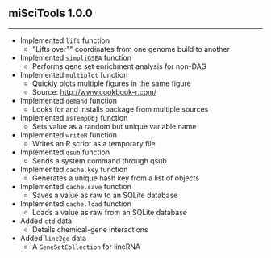 ## miSciTools 1.0.0
---------------------
* Implemented `lift` function
  * "Lifts over"" coordinates from one genome build to another
* Implemented `simpliGSEA` function
  * Performs gene set enrichment analysis for non-DAG
* Implemented `multiplot` function
  * Quickly plots multiple figures in the same figure
  * Source: http://www.cookbook-r.com/
* Implemented `demand` function
  * Looks for and installs package from multiple sources
* Implemented `asTempObj` function
  * Sets value as a random but unique variable name
* Implemented `writeR` function
  * Writes an R script as a temporary file
* Implemented `qsub` function
  * Sends a system command through qsub
* Implemented `cache.key` function
  * Generates a unique hash key from a list of objects
* Implemented `cache.save` function
  * Saves a value as raw to an SQLite database
* Implemented `cache.load` function
  * Loads a value as raw from an SQLite database
* Added `ctd` data
  * Details chemical-gene interactions
* Added `linc2go` data
  * A `GeneSetCollection` for lincRNA

